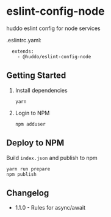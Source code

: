 # eslint-config-node
huddo eslint config for node services

.eslintrc.yaml:

```
  extends:
    - @huddo/eslint-config-node
```

## Getting Started

1. Install dependencies

    ```
    yarn
    ```

1. Login to NPM

    ```
    npm adduser
    ```

## Deploy to NPM

Build `index.json` and publish to npm

```
yarn run prepare
npm publish
```

## Changelog

- 1.1.0 - Rules for async/await
